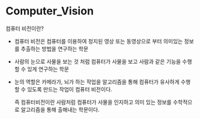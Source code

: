 # Computer_Vision
컴퓨터 비전이란?
- 컴퓨터 비전은 컴퓨터를 이용하여 정지된 영상 또는 동영상으로 부터 의미있는 정보를 추출하는 방법을 연구하는 학문
- 사람의 눈으로 사물을 보는 것 처럼 컴퓨터가 사물을 보고 사람과 같은 기능을 수행할 수 있게 연구하는 학문
- 눈의 역할은 카메라가, 뇌가 하는 작업을 알고리즘을 통해 컴퓨터가 유사하게 수행할 수 있도록 만드는 작업이 컴퓨터 비전이다.

  즉 컴퓨터비전이란 사람처럼 컴퓨터가 사물을 인지하고 의미 있는 정보를 수학적으로 알고리즘을 통해 출해내는 학문이다.
